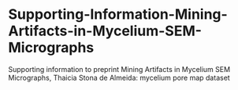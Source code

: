 # Supporting-Information-Mining-Artifacts-in-Mycelium-SEM-Micrographs
Supporting information to preprint Mining Artifacts in Mycelium SEM Micrographs, Thaicia Stona de Almeida: mycelium pore map dataset
